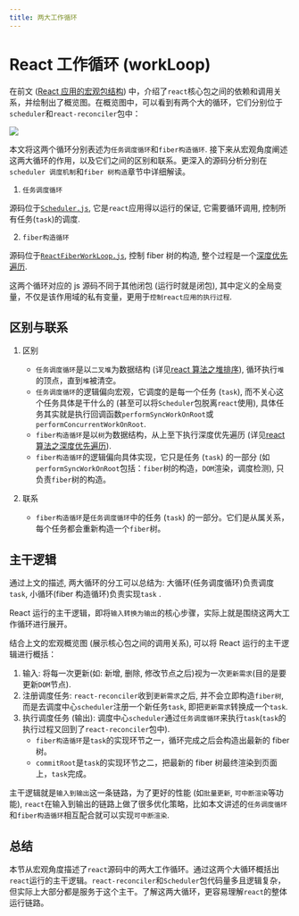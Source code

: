 ```yaml
---
title: 两大工作循环
---
```


# React 工作循环 (workLoop)

在前文 ([React 应用的宏观包结构](./macro-structure.md)) 中，介绍了`react`核心包之间的依赖和调用关系，并绘制出了概览图。在概览图中，可以看到有两个大的循环，它们分别位于`scheduler`和`react-reconciler`包中：

![](../../snapshots/workloop.png)

本文将这两个循环分别表述为`任务调度循环`和`fiber构造循环`. 接下来从宏观角度阐述这两大循环的作用，以及它们之间的区别和联系。更深入的源码分析分别在`scheduler 调度机制`和`fiber 树构造`章节中详细解读。

1. `任务调度循环`

源码位于[`Scheduler.js`](https://github.com/facebook/react/blob/v17.0.2/packages/scheduler/src/Scheduler.js), 它是`react`应用得以运行的保证, 它需要循环调用, 控制所有任务(`task`)的调度.

2. `fiber构造循环`

源码位于[`ReactFiberWorkLoop.js`](https://github.com/facebook/react/blob/v17.0.2/packages/react-reconciler/src/ReactFiberWorkLoop.old.js), 控制 fiber 树的构造, 整个过程是一个[深度优先遍历](../algorithm/dfs.md).

这两个循环对应的 js 源码不同于其他闭包 (运行时就是闭包), 其中定义的全局变量，不仅是该作用域的私有变量，更用于`控制react应用的执行过程`.

## 区别与联系

1. 区别

   - `任务调度循环`是以`二叉堆`为数据结构 (详见[react 算法之堆排序](../algorithm/heapsort.md)), 循环执行`堆`的顶点，直到`堆`被清空。
   - `任务调度循环`的逻辑偏向宏观，它调度的是每一个任务 (`task`), 而不关心这个任务具体是干什么的 (甚至可以将`Scheduler`包脱离`react`使用), 具体任务其实就是执行回调函数`performSyncWorkOnRoot`或`performConcurrentWorkOnRoot`.
   - `fiber构造循环`是以`树`为数据结构，从上至下执行深度优先遍历 (详见[react 算法之深度优先遍历](../algorithm/dfs.md)).
   - `fiber构造循环`的逻辑偏向具体实现，它只是任务 (`task`) 的一部分 (如`performSyncWorkOnRoot`包括：`fiber`树的构造，`DOM`渲染，调度检测), 只负责`fiber`树的构造。

2. 联系
   - `fiber构造循环`是`任务调度循环`中的任务 (`task`) 的一部分。它们是从属关系，每个任务都会重新构造一个`fiber`树。

## 主干逻辑

通过上文的描述, 两大循环的分工可以总结为: 大循环(任务调度循环)负责调度`task`, 小循环(fiber 构造循环)负责实现`task` .

React 运行的主干逻辑，即将`输入转换为输出`的核心步骤，实际上就是围绕这两大工作循环进行展开。

结合上文的宏观概览图 (展示核心包之间的调用关系), 可以将 React 运行的主干逻辑进行概括：

1. 输入: 将每一次更新(如: 新增, 删除, 修改节点之后)视为一次`更新需求`(目的是要更新`DOM`节点).
2. 注册调度任务: `react-reconciler`收到`更新需求`之后, 并不会立即构造`fiber树`, 而是去调度中心`scheduler`注册一个新任务`task`, 即把`更新需求`转换成一个`task`.
3. 执行调度任务 (输出): 调度中心`scheduler`通过`任务调度循环`来执行`task`(`task`的执行过程又回到了`react-reconciler`包中).
   - `fiber构造循环`是`task`的实现环节之一，循环完成之后会构造出最新的 fiber 树。
   - `commitRoot`是`task`的实现环节之二，把最新的 fiber 树最终渲染到页面上，`task`完成。

主干逻辑就是`输入到输出`这一条链路，为了更好的性能 (如`批量更新`, `可中断渲染`等功能), `react`在输入到输出的链路上做了很多优化策略，比如本文讲述的`任务调度循环`和`fiber构造循环`相互配合就可以实现`可中断渲染`.

## 总结

本节从宏观角度描述了`react`源码中的两大工作循环。通过这两个大循环概括出`react`运行的主干逻辑。`react-reconciler`和`Scheduler`包代码量多且逻辑复杂，但实际上大部分都是服务于这个主干。了解这两大循环，更容易理解`react`的整体运行链路。
